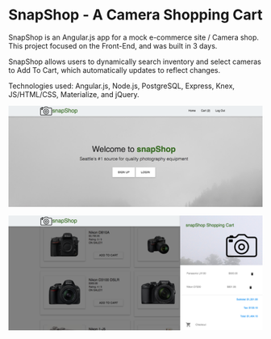 # SnapShop - A Camera Shopping Cart

SnapShop is an Angular.js app for a mock e-commerce site / Camera shop. This project focused on the Front-End, and was built in 3 days.

SnapShop allows users to dynamically search inventory and select cameras to Add To Cart, which automatically updates to reflect changes.  

Technologies used: Angular.js, Node.js, PostgreSQL, Express, Knex, JS/HTML/CSS, Materialize, and jQuery.

![](./stock/promo2.jpg)

![](./stock/promo1.jpg)
